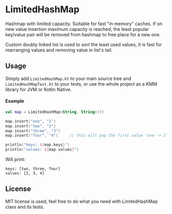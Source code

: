 # LimitedHashMap

Hashmap with limited capacity. Suitable for fast "in memory" caches.
If on new value insertion maximum capacity is reached, the least popular key/value pair will be removed from hashmap to free place for a new one.

Custom doubly linked list is used to sort the least used values, it is fast for rearranging values and removing value in list's tail. 

## Usage

Simply add `LimitedHashMap.kt` to your main source tree and `LimitedHashMapTest.kt` to your tests,
or use the whole project as a KMM library for JVM or Kotlin Native.

#### Example
```kotlin
val map = LimitedHashMap<String, String>(3)

map.insert("one", "1")
map.insert("two", "2")
map.insert("three", "3")
map.insert("four", "4")     // this will pop the first value "one -> 1" from the hashmap

println("keys: ${map.keys}")
println("values: ${map.values}")
```

Will print:
```
keys: [two, three, four]
values: [2, 3, 4]
```

## License

MIT license is used, feel free to do what you need with LimitedHashMap class and its tests.
